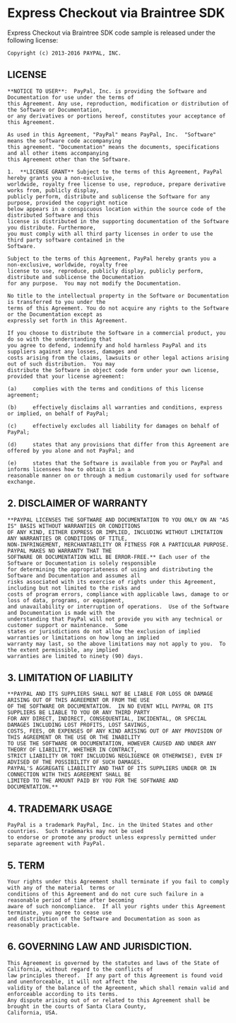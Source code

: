 # Express Checkout via Braintree SDK 

Express Checkout via Braintree SDK code sample is released under the following license:

    Copyright (c) 2013-2016 PAYPAL, INC.

##     LICENSE

    **NOTICE TO USER**:  PayPal, Inc. is providing the Software and Documentation for use under the terms of
    this Agreement. Any use, reproduction, modification or distribution of the Software or Documentation,
    or any derivatives or portions hereof, constitutes your acceptance of this Agreement.

    As used in this Agreement, "PayPal" means PayPal, Inc.  "Software" means the software code accompanying
    this agreement. "Documentation" means the documents, specifications and all other items accompanying
    this Agreement other than the Software.

    1.  **LICENSE GRANT** Subject to the terms of this Agreement, PayPal hereby grants you a non-exclusive,
    worldwide, royalty free license to use, reproduce, prepare derivative works from, publicly display,
    publicly perform, distribute and sublicense the Software for any purpose, provided the copyright notice
    below appears in a conspicuous location within the source code of the distributed Software and this
    license is distributed in the supporting documentation of the Software you distribute. Furthermore,
    you must comply with all third party licenses in order to use the third party software contained in the
    Software.

    Subject to the terms of this Agreement, PayPal hereby grants you a non-exclusive, worldwide, royalty free
    license to use, reproduce, publicly display, publicly perform, distribute and sublicense the Documentation
    for any purpose.  You may not modify the Documentation.

    No title to the intellectual property in the Software or Documentation is transferred to you under the
    terms of this Agreement. You do not acquire any rights to the Software or the Documentation except as
    expressly set forth in this Agreement.

    If you choose to distribute the Software in a commercial product, you do so with the understanding that
    you agree to defend, indemnify and hold harmless PayPal and its suppliers against any losses, damages and
    costs arising from the claims, lawsuits or other legal actions arising out of such distribution.  You may
    distribute the Software in object code form under your own license, provided that your license agreement:

    (a)     complies with the terms and conditions of this license agreement;

    (b)     effectively disclaims all warranties and conditions, express or implied, on behalf of PayPal;

    (c)     effectively excludes all liability for damages on behalf of PayPal;

    (d)     states that any provisions that differ from this Agreement are offered by you alone and not PayPal; and

    (e)     states that the Software is available from you or PayPal and informs licensees how to obtain it in a
    reasonable manner on or through a medium customarily used for software exchange.

##    2.  DISCLAIMER OF WARRANTY
    **PAYPAL LICENSES THE SOFTWARE AND DOCUMENTATION TO YOU ONLY ON AN "AS IS" BASIS WITHOUT WARRANTIES OR CONDITIONS
    OF ANY KIND, EITHER EXPRESS OR IMPLIED, INCLUDING WITHOUT LIMITATION ANY WARRANTIES OR CONDITIONS OF TITLE,
    NON-INFRINGEMENT, MERCHANTABILITY OR FITNESS FOR A PARTICULAR PURPOSE.  PAYPAL MAKES NO WARRANTY THAT THE
    SOFTWARE OR DOCUMENTATION WILL BE ERROR-FREE.** Each user of the Software or Documentation is solely responsible
    for determining the appropriateness of using and distributing the Software and Documentation and assumes all
    risks associated with its exercise of rights under this Agreement, including but not limited to the risks and
    costs of program errors, compliance with applicable laws, damage to or loss of data, programs, or equipment,
    and unavailability or interruption of operations.  Use of the Software and Documentation is made with the
    understanding that PayPal will not provide you with any technical or customer support or maintenance.  Some
    states or jurisdictions do not allow the exclusion of implied warranties or limitations on how long an implied
    warranty may last, so the above limitations may not apply to you.  To the extent permissible, any implied
    warranties are limited to ninety (90) days.


##    3.  **LIMITATION OF LIABILITY**
    **PAYPAL AND ITS SUPPLIERS SHALL NOT BE LIABLE FOR LOSS OR DAMAGE ARISING OUT OF THIS AGREEMENT OR FROM THE USE
    OF THE SOFTWARE OR DOCUMENTATION.  IN NO EVENT WILL PAYPAL OR ITS SUPPLIERS BE LIABLE TO YOU OR ANY THIRD PARTY
    FOR ANY DIRECT, INDIRECT, CONSEQUENTIAL, INCIDENTAL, OR SPECIAL DAMAGES INCLUDING LOST PROFITS, LOST SAVINGS,
    COSTS, FEES, OR EXPENSES OF ANY KIND ARISING OUT OF ANY PROVISION OF THIS AGREEMENT OR THE USE OR THE INABILITY
    TO USE THE SOFTWARE OR DOCUMENTATION, HOWEVER CAUSED AND UNDER ANY THEORY OF LIABILITY, WHETHER IN CONTRACT,
    STRICT LIABILITY OR TORT INCLUDING NEGLIGENCE OR OTHERWISE), EVEN IF ADVISED OF THE POSSIBILITY OF SUCH DAMAGES.
    PAYPAL'S AGGREGATE LIABILITY AND THAT OF ITS SUPPLIERS UNDER OR IN CONNECTION WITH THIS AGREEMENT SHALL BE
    LIMITED TO THE AMOUNT PAID BY YOU FOR THE SOFTWARE AND DOCUMENTATION.**

##   4.  TRADEMARK USAGE
    PayPal is a trademark PayPal, Inc. in the United States and other countries.  Such trademarks may not be used
    to endorse or promote any product unless expressly permitted under separate agreement with PayPal.

##    5.  TERM
    Your rights under this Agreement shall terminate if you fail to comply with any of the material  terms or
    conditions of this Agreement and do not cure such failure in a reasonable period of time after becoming
    aware of such noncompliance.  If all your rights under this Agreement terminate, you agree to cease use
    and distribution of the Software and Documentation as soon as reasonably practicable.

##    6. GOVERNING LAW AND JURISDICTION.
    This Agreement is governed by the statutes and laws of the State of California, without regard to the conflicts of
    law principles thereof.  If any part of this Agreement is found void and unenforceable, it will not affect the
    validity of the balance of the Agreement, which shall remain valid and enforceable according to its terms.
    Any dispute arising out of or related to this Agreement shall be brought in the courts of Santa Clara County,
    California, USA.
